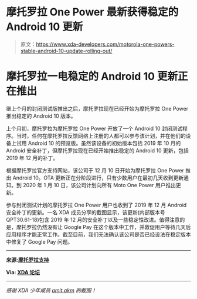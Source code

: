 # 摩托罗拉 One Power 最新获得稳定的 Android 10 更新

> 原文：<https://www.xda-developers.com/motorola-one-powers-stable-android-10-update-rolling-out/>

# 摩托罗拉一电稳定的 Android 10 更新正在推出

继上个月的封闭测试版推出之后，摩托罗拉现在已经开始为摩托罗拉 One Power 推出稳定的 Android 10 版本。

上个月初，摩托罗拉为摩托罗拉 One Power 开放了一个 Android 10 封闭测试程序。当时，任何在摩托罗拉反馈网络上注册的人都可以参与该计划，并在他们的设备上试用 Android 10 的预览版。虽然该设备的初始版本包括 2019 年 10 月的 Android 安全补丁，但摩托罗拉现在已经开始推出稳定的 Android 10 更新，包括 2019 年 12 月的补丁。

根据摩托罗拉官方支持网站，该公司于 12 月 10 日开始为摩托罗拉 One Power 推出 Android 10。OTA 更新正在分阶段进行，只有少数用户在最初几天收到更新通知。到 2020 年 1 月 10 日，该公司计划向所有 Moto One Power 用户推出更新。

参与封闭测试计划的摩托罗拉 One Power 用户也收到了 2019 年 12 月 Android 安全补丁的更新。一名 XDA 成员分享的截图显示，该更新(内部版本号 QPT30.61-18)包含 2019 年 12 月的安全补丁以及一些稳定性改进。值得注意的是，摩托罗拉仍然没有让 Google Pay 在这个版本中工作，并敦促用户等待几天后应用程序才能正常工作。截至目前，我们无法确认该公司是否已经设法在稳定版本中修复了 Google Pay 问题。

* * *

**来源:[摩托罗拉支持](https://support.motorola.com/in/en/Softwareupgrade)**

**Via: [XDA 论坛](https://forum.xda-developers.com/one-power/how-to/finally-android-10-t4002401/post81158029#post81158029)**

* * *

*感谢 XDA 少年成员 [amit.akm](https://forum.xda-developers.com/member.php?u=4637280) 的截图！*